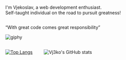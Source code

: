 I'm Vjekoslav, a web development enthusiast. <br>
Self-taught individual on the road to pursuit greatness! <br>
##

“With great code comes great responsibility”

![giphy](https://user-images.githubusercontent.com/76040902/155007460-649d144f-701b-408d-9340-2b98368705a4.gif)

##

[![Top Langs](https://github-readme-stats.vercel.app/api/top-langs/?username=Vj3ko)](https://github.com/Vj3ko/github-readme-stats) &nbsp; &nbsp; &nbsp; &nbsp;
![Vj3ko's GitHub stats](https://github-readme-stats.vercel.app/api?username=Vj3ko&show_icons=true&theme=radical)

